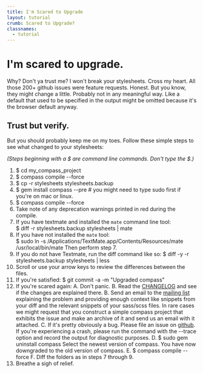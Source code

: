 ```yaml
---
title: I'm Scared to Upgrade
layout: tutorial
crumb: Scared to Upgrade?
classnames:
  - tutorial
---
```

# I'm scared to upgrade.

Why? Don't ya trust me? I won't break your stylesheets. Cross my heart. All those
200+ github issues were feature requests. Honest. But you know, they might change
a little. Probably not in any meaningful way. Like a default that used to be
specified in the output might be omitted because it's the browser default anyway.

## Trust but verify.

But you should probably keep me on my toes. Follow these simple steps to see
what changed to your stylesheets:

*(Steps beginning with a $ are command line commands. Don't type the $.)*

1. $ cd my_compass_project
2. $ compass compile --force
3. $ cp -r stylesheets stylesheets.backup
4. $ gem install compass --pre # you might need to type sudo first if you're on mac or linux.
5. $ compass compile --force
6. Take note of any deprecation warnings printed in red during the compile.
7. If you have textmate and installed the `mate` command line tool:<br>
   $ diff -r stylesheets.backup stylesheets | mate
8. If you have not installed the `mate` tool:<br>
   $ sudo ln -s /Applications/TextMate.app/Contents/Resources/mate /usr/local/bin/mate
   Then perform step 7.
9. If you do not have Textmate, run the diff command like so:
   $ diff -y -r stylesheets.backup stylesheets | less
10. Scroll or use your arrow keys to review the differences between the files.
11. If you're satisfied: $ git commit -a -m "Upgraded compass"
12. If you're scared again:
    A. Don't panic.
    B. Read the [CHANGELOG](http://compass-style.org/docs/CHANGELOG/) and
       see if the changes are explained there.
    B. Send an email to the [mailing list](http://groups.google.com/group/compass-users)
       explaining the problem and providing enough context like snippets from your diff
       and the relevant snippets of your sass/scss files. In rare cases we might request
       that you construct a simple compass project that exhibits the issue and make an
       archive of it and send us an email with it attached.
    C. If it's pretty obviously a bug. Please file an issue
       on [github](http://github.com/chriseppstein/compass/issues). If you're experiencing
       a crash, please run the command with the --trace option and record the output for
       diagnostic purposes.
    D. $ sudo gem uninstall compass
       Select the newest version of compass. You have now downgraded to the old
       version of compass.
    E. $ compass compile --force
    F. Diff the folders as in steps 7 through 9.
13. Breathe a sigh of relief.
       
       

